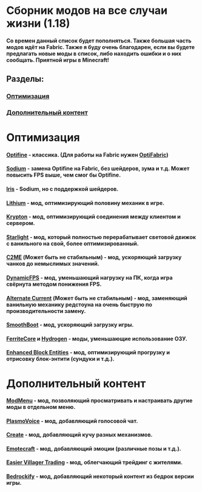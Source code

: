# Сборник модов на все случаи жизни (1.18)

#### Со времен данный список будет пополняться. Также большая часть модов идёт на Fabric. Также я буду очень благодарен, если вы будете предлагать новые моды в список, либо находить ошибки и о них сообщать. Приятной игры в Minecraft!

## Разделы:

### [Оптимизация](https://github.com/bottleofench/my-mods-bestiary#оптимизация-1)
### [Дополнительный контент](https://github.com/bottleofench/my-mods-bestiary#дополнительный-контент-1)

# Оптимизация

#### [Optifine](https://optifine.net/home) - классика. (Для работы на Fabric нужен [OptiFabric](https://www.curseforge.com/minecraft/mc-mods/optifabric))
#### [Sodium](https://modrinth.com/mod/sodium) - замена Optifine на Fabric, без шейдеров, зума и т.д. Может повысить FPS выше, чем смог бы Optifine.
#### [Iris](https://modrinth.com/mod/iris) - Sodium, но с поддержкой шейдеров.
#### [Lithium](https://modrinth.com/mod/lithium) - мод, оптимизирующий половину механик в игре.
#### [Krypton](https://github.com/astei/krypton) - мод, оптимизирующий соединения между клиентом и сервером.
#### [Starlight](https://github.com/PaperMC/Starlight) - мод, который полностью перерабатывает световой движок с ванильного на свой, более оптимизированный.
#### [C2ME](https://modrinth.com/mod/c2me-fabric) (Может быть не стабильным) - мод, ускоряющий загрузку чанков до немыслимых значений.
#### [DynamicFPS](https://modrinth.com/mod/dynamic-fps) - мод, уменьшающий нагрузку на ПК, когда игра свёрнута методом понижения FPS.
#### [Alternate Current](https://modrinth.com/mod/alternate-current) (Может быть не стабильным)  - мод, заменяющий ванильную механику редстоуна на очень быструю по производительности замену.
#### [SmoothBoot](https://modrinth.com/mod/smoothboot-fabric) - мод, ускоряющий загрузку игры.
#### [FerriteCore](https://modrinth.com/mod/ferrite-core) и [Hydrogen](https://modrinth.com/mod/hydrogen) - моды, уменьшающие использование ОЗУ.
#### [Enhanced Block Entities](https://modrinth.com/mod/ebe) - мод, оптимизирующий прогрузку и отрисовку блок-энтити (сундуки и т.д.).

# Дополнительный контент

#### [ModMenu](https://modrinth.com/mod/modmenu) - мод, позволяющий просматривать и настраивать другие моды в отдельном меню.
#### [PlasmoVoice](https://modrinth.com/mod/plasmo-voice) - мод, добавляющий голосовой чат.
#### [Create](https://www.curseforge.com/minecraft/mc-mods/create) - мод, добавляющий кучу разных механизмов.
#### [Emotecraft](https://modrinth.com/mod/emotecraft) - мод, добавляющий эмоции (различные позы и т.д.).
#### [Easier Villager Trading](https://modrinth.com/mod/easiervillagertrading) - мод, облегчающий трейдинг с жителями.
#### [Bedrockify](https://modrinth.com/mod/bedrockIfy) - мод, добавляющий некоторый контент из бедрок версии игры.
